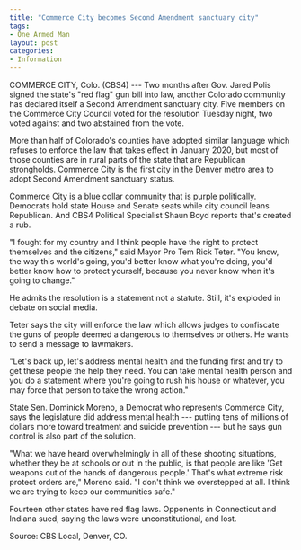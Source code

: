 ```yaml
---
title: "Commerce City becomes Second Amendment sanctuary city"
tags:
- One Armed Man
layout: post
categories:
- Information
---
```


COMMERCE CITY, Colo. (CBS4) --- Two months after Gov. Jared Polis signed the state's "red flag" gun bill into law, another Colorado community has declared itself a Second Amendment sanctuary city. Five members on the Commerce City Council voted for the resolution Tuesday night, two voted against and two abstained from the vote.

More than half of Colorado's counties have adopted similar language which refuses to enforce the law that takes effect in January 2020, but most of those counties are in rural parts of the state that are Republican strongholds. Commerce City is the first city in the Denver metro area to adopt Second Amendment sanctuary status.

Commerce City is a blue collar community that is purple politically. Democrats hold state House and Senate seats while city council leans Republican. And CBS4 Political Specialist Shaun Boyd reports that's created a rub.

"I fought for my country and I think people have the right to protect themselves and the citizens," said Mayor Pro Tem Rick Teter. "You know, the way this world's going, you'd better know what you're doing, you'd better know how to protect yourself, because you never know when it's going to change."

He admits the resolution is a statement not a statute. Still, it's exploded in debate on social media.

Teter says the city will enforce the law which allows judges to confiscate the guns of people deemed a dangerous to themselves or others. He wants to send a message to lawmakers.

"Let's back up, let's address mental health and the funding first and try to get these people the help they need. You can take mental health person and you do a statement where you're going to rush his house or whatever, you may force that person to take the wrong action."

State Sen. Dominick Moreno, a Democrat who represents Commerce City, says the legislature did address mental health --- putting tens of millions of dollars more toward treatment and suicide prevention --- but he says gun control is also part of the solution.

"What we have heard overwhelmingly in all of these shooting situations, whether they be at schools or out in the public, is that people are like 'Get weapons out of the hands of dangerous people.' That's what extreme risk protect orders are," Moreno said. "I don't think we overstepped at all. I think we are trying to keep our communities safe."

Fourteen other states have red flag laws. Opponents in Connecticut and Indiana sued, saying the laws were unconstitutional, and lost.

Source: CBS Local, Denver, CO.